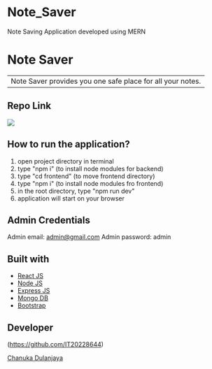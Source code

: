 # Note_Saver
Note Saving Application developed using MERN

# Note Saver
<table>
<tr>
<td>
  Note Saver provides you one safe place for all your notes.
</td>
</tr>
</table>

## Repo Link 
![](https://github.com/IT20228644/Note_Saver.git)

## How to run the application?
1. open project directory in terminal
2. type "npm i" (to install node modules for backend)
3. type "cd frontend" (to move frontend directory)
4. type "npm i" (to install node modules fro frontend)
5. in the root directory, type "npm run dev"
6. application will start on your browser

## Admin Credentials
Admin email: admin@gmail.com
Admin password: admin



## Built with 

- [React JS](https://reactjs.org/)
- [Node JS](https://nodejs.org/) 
- [Express JS](https://expressjs.com/)
- [Mongo DB](https://www.mongodb.com/)
- [Bootstrap](http://getbootstrap.com/)

## Developer
(https://github.com/IT20228644)

[Chanuka Dulanjaya ](https://github.com/IT20228644)